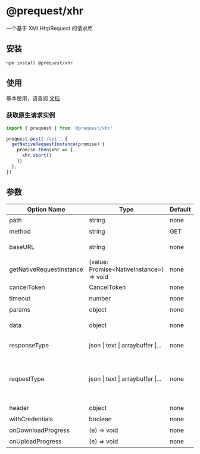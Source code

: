 # @prequest/xhr

一个基于 XMLHttpRequest 的请求库

## 安装

```bash
npm install @prequest/xhr
```

## 使用

基本使用，请查阅 [文档](/usage?id=%e5%bc%80%e7%ae%b1%e5%8d%b3%e7%94%a8)

### 获取原生请求实例

```ts
import { prequest } from '@prequest/xhr'

prequest.post('/api', {
  getNativeRequestInstance(promise) {
    promise.then(xhr => {
      xhr.abort()
    })
  },
})
```

## 参数

| Option Name              | Type                                       | Default | Required | Meaning                            | Example                 |
| ------------------------ | ------------------------------------------ | ------- | -------- | ---------------------------------- | ----------------------- |
| path                     | string                                     | none    | Y        | 接口路径                           | /api                    |
| method                   | string                                     | GET     | N        | 请求方式                           | post                    |
| baseURL                  | string                                     | none    | N        | 服务器地址                         | 'http://localhost:3000' |
| getNativeRequestInstance | (value: Promise\<NativeInstance\>) => void | none    | N        | 获取原生请求实例                   |                         |
| cancelToken              | CancelToken                                | none    | N        | 取消请求                           |                         |
| timeout                  | number                                     | none    | N        | 请求超时                           | 5000                    |
| params                   | object                                     | none    | N        | url 参数                           | { id: 10}               |
| data                     | object                                     | none    | N        | 请求头传输数据                     | { id: 10}               |
| responseType             | json \| text \| arraybuffer \|...          | none    | N        | 响应的数据类型                     | json                    |
| requestType              | json \| text \| arraybuffer \|...          | none    | N        | 请求的数据类型，用以自动设置请求头 | json                    |
| header                   | object                                     | none    | N        | 请求头                             | { token: 'aaaaa'}       |
| withCredentials          | boolean                                    | none    | N        | 认证                               |                         |
| onDownloadProgress       | (e) => void                                | none    | N        | 下载进度                           |                         |
| onUploadProgress         | (e) => void                                | none    | N        | 上传进度                           |                         |
